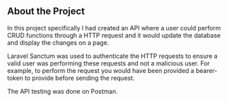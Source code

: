 ## About the Project

In this project specifically I had created an API where a user could perform CRUD functions through a HTTP request and it would update the database and display the changes on a page. 

Laravel Sanctum was used to authenticate the HTTP requests to ensure a valid user was performing these requests and not a malicious user. For example, to perform the request you would have been provided a bearer-token to provide before sending the request.

The API testing was done on Postman. 


